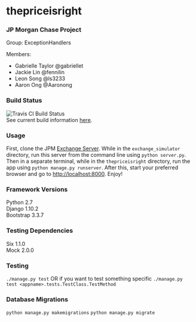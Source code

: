 # thepriceisright   

### JP Morgan Chase Project  
Group: ExceptionHandlers  
  
Members: 
* Gabrielle Taylor @gabriellet  
* Jackie Lin @fennilin  
* Leon Song @ls3233  
* Aaron Ong @Aaronong    

### Build Status     
![Travis CI Build Status](https://travis-ci.org/gabriellet/thepriceisright.svg?branch=master)   
See current build information [here](https://travis-ci.org/gabriellet/thepriceisright).

### Usage
First, clone the JPM [Exchange Server](https://github.com/gabriellet/exchange_simulator). While in the `exchange_simulator` directory, run this server from the command line using `python server.py`. Then in a separate terminal, while in the `thepriceisright` directory, run the app using `python manage.py runserver`. After this, start your preferred browser and go to [http://localhost:8000](http://localhost:8000). Enjoy!

### Framework Versions
Python 2.7  
Django 1.10.2  
Bootstrap 3.3.7  

### Testing Dependencies
Six 1.1.0   
Mock 2.0.0   

### Testing
`./manage.py test`
OR if you want to test something specific
`./manage.py test <appname>.tests.TestClass.TestMethod`

### Database Migrations
`python manage.py makemigrations`
`python manage.py migrate`

